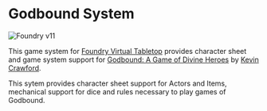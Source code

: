 # Godbound System

![Foundry v11](https://img.shields.io/badge/foundry-v11-green)

This game system for [Foundry Virtual Tabletop](https://foundryvtt.com/) provides character sheet and game system support for [Godbound: A Game of Divine Heroes](https://sine-nomine-publishing.myshopify.com/collections/godbound/Godbound) by [Kevin Crawford]().

This sytem provides character sheet support for Actors and Items, mechanical support for dice and rules necessary to play games of Godbound.